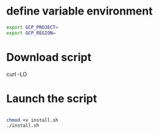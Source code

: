 

# define variable environment

```bash
export GCP_PROJECT=
export GCP_REGION=
```

# Download script 
curl -LO 


# Launch the script 
```bash

chmod +x install.sh
./install.sh

```
